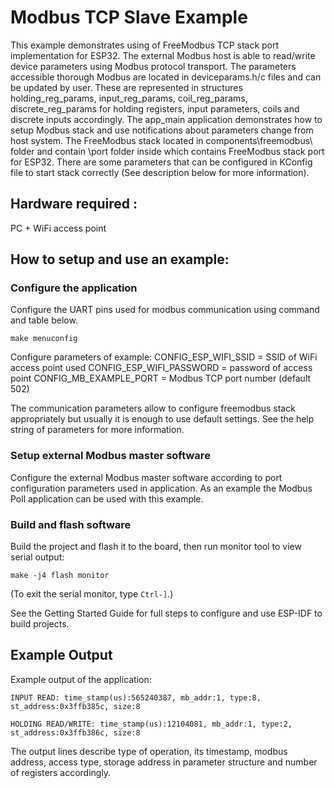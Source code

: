 # Modbus TCP Slave Example

This example demonstrates using of FreeModbus TCP stack port implementation for ESP32. The external Modbus host is able to read/write device parameters using Modbus protocol transport. The parameters accessible thorough Modbus are located in deviceparams.h/c files and can be updated by user. 
These are represented in structures holding_reg_params, input_reg_params, coil_reg_params, discrete_reg_params for holding registers, input parameters, coils and discrete inputs accordingly. The app_main application demonstrates how to setup Modbus stack and use notifications about parameters change from host system. 
The FreeModbus stack located in components\freemodbus\ folder and contain \port folder inside which contains FreeModbus stack port for ESP32. There are some parameters that can be configured in KConfig file to start stack correctly (See description below for more information).

## Hardware required :
PC + WiFi access point

## How to setup and use an example:

### Configure the application
Configure the UART pins used for modbus communication using command and table below.
```
make menuconfig
```

Configure parameters of example:
 CONFIG_ESP_WIFI_SSID = SSID of WiFi access point used
 CONFIG_ESP_WIFI_PASSWORD = password of access point
 CONFIG_MB_EXAMPLE_PORT = Modbus TCP port number (default 502)

The communication parameters allow to configure freemodbus stack appropriately but usually it is enough to use default settings.
See the help string of parameters for more information.

### Setup external Modbus master software
Configure the external Modbus master software according to port configuration parameters used in application.
As an example the Modbus Poll application can be used with this example.

### Build and flash software
Build the project and flash it to the board, then run monitor tool to view serial output:
```
make -j4 flash monitor
```

(To exit the serial monitor, type ``Ctrl-]``.)

See the Getting Started Guide for full steps to configure and use ESP-IDF to build projects.

## Example Output
Example output of the application:
```
INPUT READ: time_stamp(us):565240387, mb_addr:1, type:8, st_address:0x3ffb385c, size:8

HOLDING READ/WRITE: time_stamp(us):12104081, mb_addr:1, type:2, st_address:0x3ffb386c, size:8
```
The output lines describe type of operation, its timestamp, modbus address, access type, storage address in parameter structure and number of registers accordingly.



